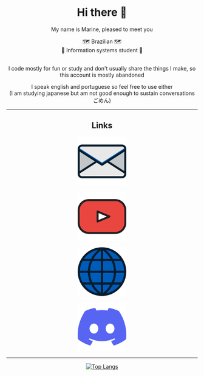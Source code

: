 <div align="center">
<h1>Hi there 👋</h1>

My name is Marine, pleased to meet you

<div>🗺️ Brazilian 🗺️</div>
<div>🏫 Information systems student 🏫</div>
<br>
<p>I code mostly for fun or study and don't usually share the things I make, so this account is mostly abandoned</p>

<div>I speak english and portuguese so feel free to use either</div>
<div>(I am studying japanese but am not good enough to sustain conversations ごめん)</div>


<!-- <style>
  #links {
    display: grid;
    grid-template-columns: repeat(auto-fit,minmax(150px, 1fr));
    align-items: center;
    justify-items: center;
  }
  .container {
    transition: transform 0.5s ease-in-out;
    position: relative;
    color: inherit; 
  }
  .container:hover { transform: scale(1.25); }
  .text {
    position: absolute;
    bottom: -50px;
    left: 0; 
    right: 0; 
    margin-left: auto; 
    margin-right: auto; 
    width: 100px;
    font: inherit;
    opacity: 0%;
    transition: all 0.5s ease;
    pointer-events: none;
    color: #00FFFF; 
  }
  .container:hover > .link > .text {
    bottom: 0px;
    opacity: 100%;
  }
  .link { color: inherit; }
</style> -->

---
<h2>Links</h2>
<div id="links">
  <p class="container"><a class="link" href="mailto:cyanmarine@cyanmarine.net"
    ><img
      src="https://raw.githubusercontent.com/PrincessCyanMarine/PrincessCyanMarine/main/assets/email.svg"
      width="128px"
      alt="Email"
      title="Email"
  /> <!--<sub class="text">Email</sub>--> </a></p>


  <p class="container"><a class="link" href="https://www.youtube.com/@cyanmarine"
    ><img
      src="https://raw.githubusercontent.com/PrincessCyanMarine/PrincessCyanMarine/main/assets/youtube.svg"
      alt="Youtube"
      title="Youtube"
      width="128px;"
  /> <!--<sub class="text">Youtube</sub>--> </a></p>


  <p class="container"><a class="link" href="https://cyanmarine.net/"
    ><img
      src="https://raw.githubusercontent.com/PrincessCyanMarine/PrincessCyanMarine/main/assets/website.svg"
      alt="Website"
      title="Website"
      width="128px;"
  /> <!--<sub class="text">Website</sub>--> </a></p>


  <p class="container"><a class="link" href="https://discordapp.com/users/305883924310261760"
    ><img
      src="https://raw.githubusercontent.com/PrincessCyanMarine/PrincessCyanMarine/main/assets/discord.svg"
      alt="Discord username"
      title="Discord (Probably the best way to contact me)"
      width="128px;"
  /> <!--<sub class="text">Discord</sub>--> </a></p>
</div>



<!-- [<img src="" alt="" title="" width=16px;> ][] -->

---

[![Top Langs](https://github-readme-stats.vercel.app/api/top-langs/?username=PrincessCyanMarine&theme=nightowl&hide_border=true&layout=compact)](https://github.com/anuraghazra/github-readme-stats)
</div>
